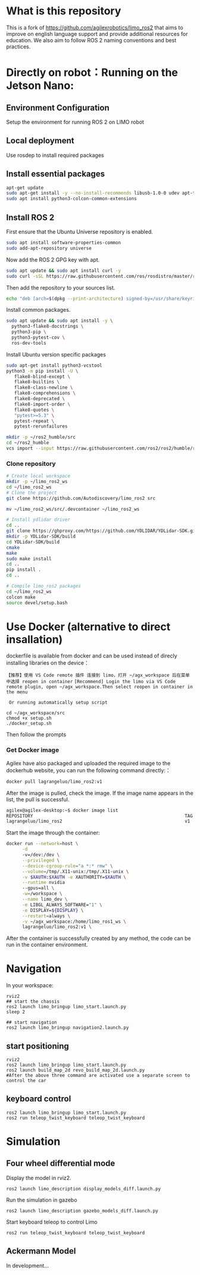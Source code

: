 # What is this repository

This is a fork of https://github.com/agilexrobotics/limo_ros2 that aims to improve on english language support and provide additional resources for education.
We also aim to follow ROS 2 naming conventions and best practices.

# Directly on robot：Running on the Jetson Nano:

## Environment Configuration

Setup the environment for running ROS 2 on LIMO robot

## Local deployment

Use rosdep to install required packages

## Install essential packages

```bash
apt-get update
sudo apt-get install -y --no-install-recommends libusb-1.0-0 udev apt-transport-https ca-certificates curl swig software-properties-common python3-pip
sudo apt install python3-colcon-common-extensions
```

## Install ROS 2

First ensure that the Ubuntu Universe repository is enabled.

```bash
sudo apt install software-properties-common
sudo add-apt-repository universe
```

Now add the ROS 2 GPG key with apt.

```bash
sudo apt update && sudo apt install curl -y
sudo curl -sSL https://raw.githubusercontent.com/ros/rosdistro/master/ros.key -o /usr/share/keyrings/ros-archive-keyring.gpg
```

Then add the repository to your sources list.

```bash
echo "deb [arch=$(dpkg --print-architecture) signed-by=/usr/share/keyrings/ros-archive-keyring.gpg] http://packages.ros.org/ros2/ubuntu $(. /etc/os-release && echo $UBUNTU_CODENAME) main" | sudo tee /etc/apt/sources.list.d/ros2.list > /dev/null
```

Install common packages.

```bash
sudo apt update && sudo apt install -y \
  python3-flake8-docstrings \
  python3-pip \
  python3-pytest-cov \
  ros-dev-tools
```

Install Ubuntu version specific packages

```bash
sudo apt-get install python3-vcstool
python3 -m pip install -U \
   flake8-blind-except \
   flake8-builtins \
   flake8-class-newline \
   flake8-comprehensions \
   flake8-deprecated \
   flake8-import-order \
   flake8-quotes \
   "pytest>=5.3" \
   pytest-repeat \
   pytest-rerunfailures
```

```bash
mkdir -p ~/ros2_humble/src
cd ~/ros2_humble
vcs import --input https://raw.githubusercontent.com/ros2/ros2/humble/ros2.repos src
```

### Clone repository
```bash
# Create local workspace
mkdir -p ~/limo_ros2_ws
cd ~/limo_ros2_ws
# Clone the project
git clone https://github.com/Autodiscovery/limo_ros2 src

mv ~/limo_ros2_ws/src/.devcontainer ~/limo_ros2_ws

# Install ydlidar driver
cd ..
git clone https://ghproxy.com/https://github.com/YDLIDAR/YDLidar-SDK.git
mkdir -p YDLidar-SDK/build
cd YDLidar-SDK/build
cmake
make
sudo make install
cd ..
pip install . 
cd ..

# Compile limo_ros2 packages
cd ~/limo_ros2_ws
colcon make
source devel/setup.bash
```

# Use Docker (alternative to direct insallation)

dockerfile is available from docker and can be used instead of direcly installing libraries on the device：

``【推荐】使用 VS Code remote 插件 连接到 limo，打开 ~/agx_workspace 后在菜单中选择 reopen in container``
 ``[Recommend] Login the limo via VS Code remote plugin, open ~/agx_workspace.Then select reopen in container in the menu``

`` Or running automatically setup script``

```shell
cd ~/agx_workspace/src
chmod +x setup.sh
./docker_setup.sh
```
Then follow the prompts

### Get Docker image

Agilex have also packaged and uploaded the required image to the dockerhub website, you can run the following command directly:：

```bash
docker pull lagrangeluo/limo_ros2:v1
```

After the image is pulled, check the image. If the image name appears in the list, the pull is successful.

```bash
agilex@agilex-desktop:~$ docker image list
REPOSITORY                                                         TAG        IMAGE ID       CREATED          SIZE
lagrangeluo/limo_ros2                                              v1         224540b5b168   11 minutes ago   7.57GB
```

Start the image through the container:

```bash
docker run --network=host \
      -d
      -v=/dev:/dev \
      --privileged \
      --device-cgroup-rule="a *:* rmw" \
      --volume=/tmp/.X11-unix:/tmp/.X11-unix \
      -v $XAUTH:$XAUTH -e XAUTHORITY=$XAUTH \
      --runtime nvidia
      --gpus=all \
      -w=/workspace \
      --name limo_dev \
      -e LIBGL_ALWAYS_SOFTWARE="1" \
      -e DISPLAY=${DISPLAY} \
      --restart=always \
      -v ~/agx_workspace:/home/limo_ros1_ws \
      lagrangeluo/limo_ros2:v1 \

```

After the container is successfully created by any method, the code can be run in the container environment.

# Navigation

In your workspace:

```shell
rviz2
## start the chassis
ros2 launch limo_bringup limo_start.launch.py
sleep 2

## start navigation
ros2 launch limo_bringup navigation2.launch.py
```

## start positioning

```shell
rviz2
ros2 launch limo_bringup limo_start.launch.py
ros2 launch build_map_2d revo_build_map_2d.launch.py
#After the above three command are activated use a separate screen to control the car
```

## keyboard control

```shell
ros2 launch limo_bringup limo_start.launch.py
ros2 run teleop_twist_keyboard teleop_twist_keyboard
```

# Simulation

## Four wheel differential mode

Display the model in rviz2.

```
ros2 launch limo_description display_models_diff.launch.py 
```

Run the simulation in gazebo

```
ros2 launch limo_description gazebo_models_diff.launch.py 
```

Start keyboard teleop to control Limo

```
ros2 run teleop_twist_keyboard teleop_twist_keyboard
```

## Ackermann Model

In development...
